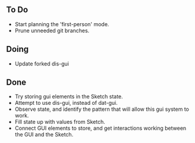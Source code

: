 ## To Do

- Start planning the 'first-person' mode.
- Prune unneeded git branches.

## Doing

- Update forked dis-gui

## Done

- Try storing gui elements in the Sketch state.
- Attempt to use dis-gui, instead of dat-gui.
- Observe state, and identify the pattern that will allow this gui system to work.
- Fill state up with values from Sketch.
- Connect GUI elements to store, and get interactions working between the GUI and the Sketch.

